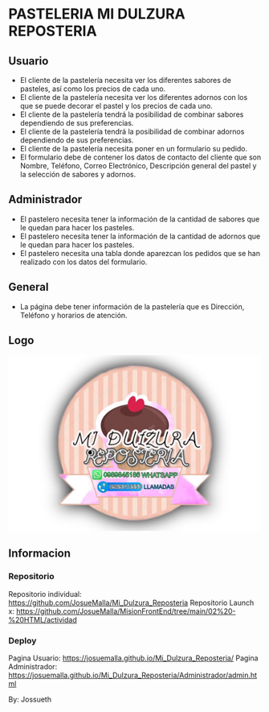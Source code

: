 # PASTELERIA MI DULZURA REPOSTERIA

## Usuario
- El cliente de la pastelería necesita ver los diferentes sabores de pasteles, así como los precios de cada uno.
- El cliente de la pastelería necesita ver los diferentes adornos con los que se puede decorar el pastel y los precios de cada uno.
- El cliente de la pastelería tendrá la posibilidad de combinar sabores dependiendo de sus preferencias.
- El cliente de la pastelería tendrá la posibilidad de combinar adornos dependiendo de sus preferencias.
- El cliente de la pastelería necesita poner en un formulario su pedido.
- El formulario debe de contener los datos de contacto del cliente que son Nombre, Teléfono, Correo Electrónico, Descripción general del pastel y la selección de sabores y adornos.

## Administrador
- El pastelero necesita tener la información de la cantidad de sabores que le quedan para hacer los pasteles.
- El pastelero necesita tener la información de la cantidad de adornos que le quedan para hacer los pasteles.
- El pastelero necesita una tabla donde aparezcan los pedidos que se han realizado con los datos del formulario.

## General
- La página debe tener información de la pastelería que es Dirección, Teléfono y horarios de atención.

## Logo

![Logo](logo.png)

## Informacion

### Repositorio
Repositorio individual: https://github.com/JosueMalla/Mi_Dulzura_Reposteria
Repositorio Launch x: https://github.com/JosueMalla/MisionFrontEnd/tree/main/02%20-%20HTML/actividad

### Deploy
Pagina Usuario: https://josuemalla.github.io/Mi_Dulzura_Reposteria/
Pagina Administrador: https://josuemalla.github.io/Mi_Dulzura_Reposteria/Administrador/admin.html

By: Jossueth
